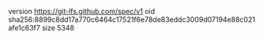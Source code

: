 version https://git-lfs.github.com/spec/v1
oid sha256:8899c8dd17a770c6464c17521f6e78de83eddc3009d07194e88c021afe1c63f7
size 5348
